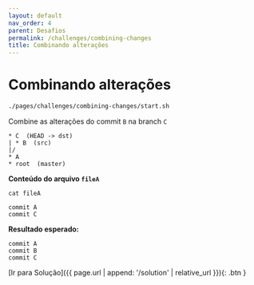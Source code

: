 ```yaml
---
layout: default
nav_order: 4
parent: Desafios
permalink: /challenges/combining-changes
title: Combinando alterações
---
```

# Combinando alterações

```sh
./pages/challenges/combining-changes/start.sh
```

Combine as alterações do commit `B` na branch `C`

```
* C  (HEAD -> dst)
| * B  (src)
|/  
* A 
* root  (master)
```

**Conteúdo do arquivo `fileA`**

`cat fileA`

```
commit A
commit C

```

**Resultado esperado:**

```
commit A
commit B
commit C

```

[Ir para Solução]({{ page.url | append: '/solution' | relative_url }}){: .btn }
